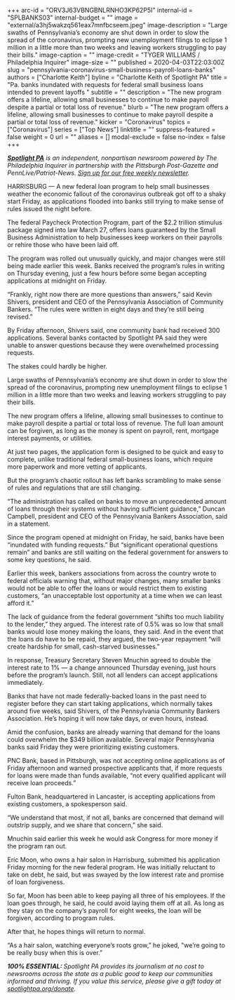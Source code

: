 +++
arc-id = "ORV3J63VBNGBNLRNHO3KP62P5I"
internal-id = "SPLBANKS03"
internal-budget = ""
image = "external/a3hj5wakzq561eax7mnfbcseem.jpeg"
image-description = "Large swaths of Pennsylvania’s economy are shut down in order to slow the spread of the coronavirus, prompting new unemployment filings to eclipse 1 million in a little more than two weeks and leaving workers struggling to pay their bills."
image-caption = ""
image-credit = "TYGER WILLIAMS / Philadelphia Inquirer"
image-size = ""
published = 2020-04-03T22:03:00Z
slug = "pennsylvania-coronavirus-small-business-payroll-loans-banks"
authors = ["Charlotte Keith"]
byline = "Charlotte Keith of Spotlight PA"
title = "Pa. banks inundated with requests for federal small business loans intended to prevent layoffs "
subtitle = ""
description = "The new program offers a lifeline, allowing small businesses to continue to make payroll despite a partial or total loss of revenue."
blurb = "The new program offers a lifeline, allowing small businesses to continue to make payroll despite a partial or total loss of revenue."
kicker = "Coronavirus"
topics = ["Coronavirus"]
series = ["Top News"]
linktitle = ""
suppress-featured = false
weight = 0
url = ""
aliases = []
modal-exclude = false
no-index = false
+++

<a href="https://www.spotlightpa.org/"><i><b>Spotlight PA</b></i></a><i> is an independent, nonpartisan newsroom powered by The Philadelphia Inquirer in partnership with the Pittsburgh Post-Gazette and PennLive/Patriot-News. </i><a href="https://www.spotlightpa.org/newsletters"><i>Sign up for our free weekly newsletter</i></a><i>.</i>

HARRISBURG — A new federal loan program to help small businesses weather the economic fallout of the coronavirus outbreak got off to a shaky start Friday, as applications flooded into banks still trying to make sense of rules issued the night before. 

The federal Paycheck Protection Program, part of the $2.2 trillion stimulus package signed into law March 27, offers loans guaranteed by the Small Business Administration to help businesses keep workers on their payrolls or rehire those who have been laid off. 

The program was rolled out unusually quickly, and major changes were still being made earlier this week. Banks received the program’s rules in writing on Thursday evening, just a few hours before some began accepting applications at midnight on Friday. 

“Frankly, right now there are more questions than answers,” said Kevin Shivers, president and CEO of the Pennsylvania Association of Community Bankers. “The rules were written in eight days and they’re still being revised.”

By Friday afternoon, Shivers said, one community bank had received 300 applications. Several banks contacted by Spotlight PA said they were unable to answer questions because they were overwhelmed processing requests. 

The stakes could hardly be higher.

<script src="https://www.spotlightpa.org/embed.js" async></script><div data-spl-embed-version="1" data-spl-src="https://www.spotlightpa.org/embeds/donate/"></div>

Large swaths of Pennsylvania’s economy are shut down in order to slow the spread of the coronavirus, prompting new unemployment filings to eclipse 1 million in a little more than two weeks and leaving workers struggling to pay their bills.

The new program offers a lifeline, allowing small businesses to continue to make payroll despite a partial or total loss of revenue. The full loan amount can be forgiven, as long as the money is spent on payroll, rent, mortgage interest payments, or utilities. 

At just two pages, the application form is designed to be quick and easy to complete, unlike traditional federal small-business loans, which require more paperwork and more vetting of applicants. 

But the program’s chaotic rollout has left banks scrambling to make sense of rules and regulations that are still changing. 

“The administration has called on banks to move an unprecedented amount of loans through their systems without having sufficient guidance,” Duncan Campbell, president and CEO of the Pennsylvania Bankers Association, said in a statement. 

Since the program opened at midnight on Friday, he said, banks have been “inundated with funding requests.” But “significant operational questions remain” and banks are still waiting on the federal government for answers to some key questions, he said. 

Earlier this week, bankers associations from across the country wrote to federal officials warning that, without major changes, many smaller banks would not be able to offer the loans or would restrict them to existing customers, “an unacceptable lost opportunity at a time when we can least afford it.” 

The lack of guidance from the federal government “shifts too much liability to the lender,” they argued. The interest rate of 0.5% was so low that small banks would lose money making the loans, they said. And in the event that the loans do have to be repaid, they argued, the two-year repayment “will create hardship for small, cash-starved businesses.” 

In response, Treasury Secretary Steven Mnuchin agreed to double the interest rate to 1% — a change announced Thursday evening, just hours before the program’s launch. Still, not all lenders can accept applications immediately. 

<script src="https://www.spotlightpa.org/embed.js" async></script><div data-spl-embed-version="1" data-spl-src="https://www.spotlightpa.org/embeds/newsletter/"></div>

Banks that have not made federally-backed loans in the past need to register before they can start taking applications, which normally takes around five weeks, said Shivers, of the Pennsylvania Community Bankers Association. He’s hoping it will now take days, or even hours, instead. 

Amid the confusion, banks are already warning that demand for the loans could overwhelm the $349 billion available. Several major Pennsylvania banks said Friday they were prioritizing existing customers. 

PNC Bank, based in Pittsburgh, was not accepting online applications as of Friday afternoon and warned prospective applicants that, if more requests for loans were made than funds available, “not every qualified applicant will receive loan proceeds.” 

Fulton Bank, headquartered in Lancaster, is accepting applications from existing customers, a spokesperson said.

“We understand that most, if not all, banks are concerned that demand will outstrip supply, and we share that concern,” she said. 

Mnuchin said earlier this week he would ask Congress for more money if the program ran out.

Eric Moon, who owns a hair salon in Harrisburg, submitted his application Friday morning for the new federal program. He was initially reluctant to take on debt, he said, but was swayed by the low interest rate and promise of loan forgiveness. 

So far, Moon has been able to keep paying all three of his employees. If the loan goes through, he said, he could avoid laying them off at all. As long as they stay on the company’s payroll for eight weeks, the loan will be forgiven, according to program rules. 

After that, he hopes things will return to normal.

“As a hair salon, watching everyone’s roots grow,” he joked, "we’re going to be really busy when this is over.” 

<i><b>100% ESSENTIAL: </b></i><i>Spotlight PA provides its journalism at no cost to newsrooms across the state as a public good to keep our communities informed and thriving. If you value this service, please give a gift today at </i><a href="https://www.spotlightpa.org/donate"><i>spotlightpa.org/donate</i></a><i>.</i>

<script src="https://www.spotlightpa.org/embed.js" async></script><div data-spl-embed-version="1" data-spl-src="https://www.spotlightpa.org/embeds/tips/?tip_text=Do%20you%20have%20a%20tip%20about%20%3Cb%3Ehow%20Pa.'s%20government%20is%20responding%20to%20the%20coronavirus%3C%2Fb%3E%3F%20Tell%20us."></div>
